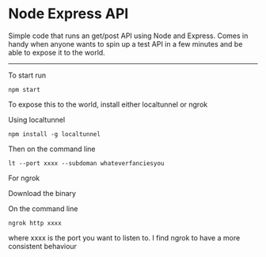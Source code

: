 # Node Express API

Simple code that runs an get/post API using Node and Express. Comes in handy when anyone wants to spin up a test API in a few minutes and be able to expose it to the world.

-----------------------

To start run
```
npm start
```

To expose this to the world, install either localtunnel or ngrok

Using localtunnel

```
npm install -g localtunnel
```

Then on the command line

```
lt --port xxxx --subdoman whateverfanciesyou
```

For ngrok

Download the binary

On the command line

```
ngrok http xxxx
```
where xxxx is the port you want to listen to. I find ngrok to have a more consistent behaviour
